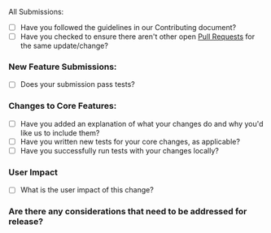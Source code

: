  All Submissions:

* [ ] Have you followed the guidelines in our Contributing document?
* [ ] Have you checked to ensure there aren't other open [Pull Requests](https://github.com/fastly/go-fastly/pulls) for the same update/change?

<!-- You can erase any parts of this template not applicable to your Pull Request. -->

### New Feature Submissions:

* [ ] Does your submission pass tests?

### Changes to Core Features:

* [ ] Have you added an explanation of what your changes do and why you'd like us to include them?
* [ ] Have you written new tests for your core changes, as applicable?
* [ ] Have you successfully run tests with your changes locally?

### User Impact

* [ ] What is the user impact of this change?

### Are there any considerations that need to be addressed for release?

<!-- Any breaking changes, etc -->